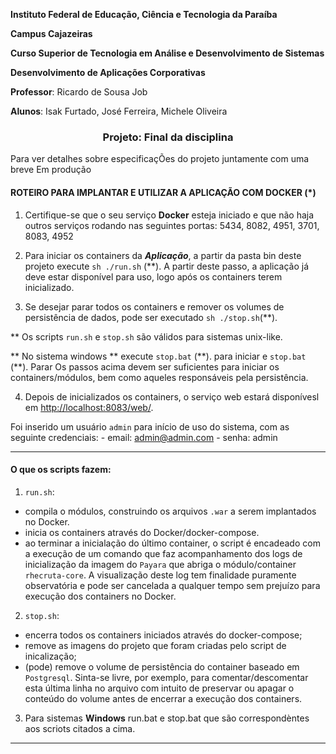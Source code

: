 **Instituto Federal de Educação, Ciência e Tecnologia da Paraíba**

**Campus Cajazeiras**

**Curso Superior de Tecnologia em Análise e Desenvolvimento de Sistemas**

**Desenvolvimento de Aplicações Corporativas**

**Professor**: Ricardo de Sousa Job

**Alunos**: Isak Furtado, José Ferreira, Michele Oliveira

<h3 align="center">
  Projeto: Final da disciplina
</h3>

Para ver detalhes sobre especificaçÕes do projeto juntamente com uma breve
 Em produção



#### ROTEIRO PARA IMPLANTAR E UTILIZAR A APLICAÇÃO COM DOCKER (*)




1. Certifique-se que o seu serviço **Docker** esteja iniciado e que não haja outros serviços rodando nas seguintes portas: 5434, 8082, 4951, 3701, 8083, 4952
2. Para iniciar os containers da ***Aplicação***, a partir da pasta bin deste projeto execute `sh ./run.sh` (\*\*). A partir deste passo, a aplicação já deve estar disponível para uso, logo após os containers terem inicializado.

3. Se desejar parar todos os containers e remover os volumes de persistência de dados, pode ser executado `sh ./stop.sh`(\*\*).

  \*\* Os scripts `run.sh` e `stop.sh` são válidos para sistemas unix-like.

** No sistema windows **
execute `stop.bat` (\*\*). para iniciar e  `stop.bat` (\*\*). Parar
  Os passos acima devem ser suficientes para iniciar os containers/módulos, bem como aqueles responsáveis pela persistência.

4. Depois de inicializados os containers, o serviço web estará disponívesl em [http://localhost:8083/web/](http://localhost:8083/web/).

  Foi inserido um usuário `admin` para início de uso do sistema, com as seguinte credenciais:
    - email: admin@admin.com
    - senha: admin
<hr>

#### O que os scripts fazem:


1. `run.sh`:
  - compila o módulos, construindo os arquivos `.war` a serem implantados no Docker.
  - inicia os containers através do Docker/docker-compose.
  - ao terminar a inicialação do último container, o script é encadeado com a execução de um comando que faz acompanhamento dos logs de inicialização da imagem do `Payara` que abriga o módulo/container `rhecruta-core`. A visualização deste log tem finalidade puramente observatória e pode ser cancelada a qualquer tempo sem prejuízo para execução dos containers no Docker.

2. `stop.sh`:
  - encerra todos os containers iniciados através do docker-compose;
  - remove as imagens do projeto que foram criadas pelo script de inicalização;
  - (pode) remove o volume de persistência do container baseado em `Postgresql`. Sinta-se livre, por exemplo, para comentar/descomentar esta última linha no arquivo com intuito de preservar ou apagar o conteúdo do volume antes de encerrar a execução dos containers.
3. Para sistemas **Windows** run.bat e stop.bat que são correspondèntes aos scriots citados a cima.

<hr>

 
